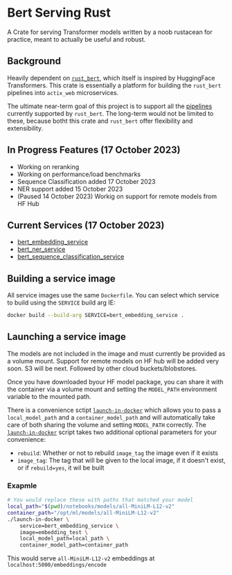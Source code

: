 # Bert Serving Rust
A Crate for serving Transformer models written by a noob rustacean for practice, meant to actually be useful and robust.

## Background
Heavily dependent on [`rust_bert`](https://github.com/guillaume-be/rust-bert/tree/main), which itself is inspired by HuggingFace Transformers. This crate is essentially a platform for building the `rust_bert` pipelines into `actix_web` microservices.

The ultimate near-term goal of this project is to support all the [pipelines](https://github.com/guillaume-be/rust-bert/blob/main/README.md#ready-to-use-pipelines) currently supported by `rust_bert`. The long-term would not be limited to these, because botht this crate and `rust_bert` offer flexibility and extensibility.

## In Progress Features (17 October 2023)
- Working on reranking
- Working on performance/load benchmarks
- Sequence Classification added 17 October 2023
- NER support added 15 October 2023
- (Paused 14 October 2023) Workig on support for remote models from HF Hub

## Current Services (17 October 2023)
- [bert_embedding_service](doc/bert_embedding_service.md)
- [bert_ner_service](doc/bert_ner_service.md)
- [bert_sequence_classification_service](doc/bert_sequence_classification_service.md)

## Building a service image
All service images use the same `Dockerfile`. You can select which service to build using the `SERVICE` build arg IE:
```sh
docker build --build-arg SERVICE=bert_embedding_service .
```

## Launching a service image
The models are not included in the image and must currently be provided as a volume mount. Support for remote models on HF hub will be added very soon. S3 will be next. Followed by other cloud buckets/blobstores.

Once you have downloaded byour HF model package, you can share it with the container via a volume mount and setting the `MODEL_PATH` environment variable to the mounted path.

There is a convenience sctipt [`launch-in-docker`](launch-in-docker) which allows you to pass a `local_model_path` and a `container_model_path` and will automatically take care of both sharing the volume and setting `MODEL_PATH` correctly. The [`launch-in-docker`](launch-in-docker) script takes two additional optional parameters for your convenience:
- `rebuild`: Whether or not to rebuild `image_tag` the image even if it exists
- `image_tag`: The tag that will be given to the local image, if it doesn't exist, or if `rebuild=yes`, it wil be built
### Exapmle
```sh
# You would replace these with paths that matched your model
local_path="$(pwd)/notebooks/models/all-MiniLM-L12-v2"
container_path="/opt/ml/models/all-MiniLM-L12-v2"
./launch-in-docker \
    service=bert_embedding_service \
    image=embedding_test \
    local_model_path=local_path \
    container_model_path=container_path
```
This would serve `all-MiniLM-L12-v2` embeddings at `localhost:5000/embeddings/encode`